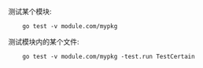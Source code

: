 
测试某个模块:
```shell
    go test -v module.com/mypkg
```

测试模块内的某个文件:
```shell
    go test -v module.com/mypkg -test.run TestCertain
```
